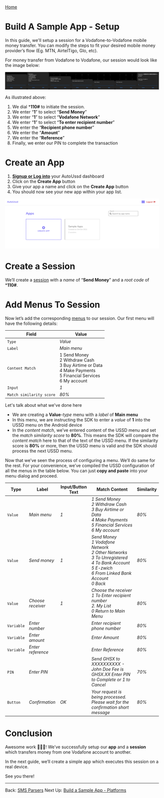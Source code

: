 [Home](./README.md)

# Build A Sample App - Setup

In this guide, we'll setup a session for a Vodafone-to-Vodafone mobile money transfer. You can modify the steps to fit your desired mobile money provider’s flow (Eg. MTN, AirtelTigo, Glo, etc).

For money transfer from Vodafone to Vodafone, our session would look like the image below:

![](./assets/build-sample-app-session.png)

As illustrated above:

1. We dial ***110#** to initiate the session.
2. We enter “**1**” to select “**Send Money**”
3. We enter “**1**” to select “**Vodafone Network**”
4. We enter “**1**” to select “**To enter recipient number**”
5. We enter the “**Recipient phone number**”
6. We enter the “**Amount**”
7. We enter the “**Reference**”
8. Finally, we enter our PIN to complete the transaction

# Create an App

1. [**Signup or Log into**](https://autoussd.com/) your AutoUssd dashboard
2. Click on the **Create App** button
3. Give your app a name and click on the **Create App** button
4. You should now see your new app within your app list.

![](./assets/build-sample-app-create-app.png)

# Create a Session

We’ll create a [session](./02.Sessions.md) with a *name* of “**Send Money**” and a *root code* of ***110#**.

# Add Menus To Session

Now let’s add the corresponding [menus](./03.Menus.md) to our session. Our first menu will have the following details:

| Field                    | Value                                                        |
| ------------------------ | ------------------------------------------------------------ |
| `Type`                   | *Value*                                                      |
| `Label`                  | *Main menu*                                                  |
| `Content Match`          | 1 Send Money<br/>2 Withdraw Cash<br/>3 Buy Airtime or Data<br/>4 Make Payments<br/>5 Financial Services<br/>6 My account |
| `Input`                  | *1*                                                          |
| `Match similarity score` | *80%*                                                        |

Let's talk about what we've done here

- We are creating a **Value**-*type* menu with a *label* of **Main menu**
- In this menu, we are instructing the SDK to enter a *value* of **1** into the USSD menu on the Android device
- In the *content match*, we’ve entered content of the USSD menu and set the *match similarity score* to **80%**. This means the SDK will compare the *content match* here to that of the text of the USSD menu. If the similarity score is **80%** or more, then the USSD menu is valid and the SDK should process the next USSD menu.

Now that we’ve seen the process of configuring a menu. We’ll do same for the rest. For your convenience, we’ve compiled the USSD configuration of all the menus in the table below. You can just **copy and paste** into your menu dialog and proceed.

| Type       | Label             | Input/Button Text | Match Content                                                | Similarity |
| ---------- | ----------------- | ----------------- | ------------------------------------------------------------ | ---------- |
| `Value`    | *Main menu*       | *1*               | *1 Send Money<br />2 Withdraw Cash<br />3 Buy Airtime or Data<br />4 Make Payments<br />5 Financial Services<br />6 My account* | *80%*      |
| `Value`    | *Send money*      | *1*               | *Send Money<br />1 Vodafone Network<br />2 Other Networks<br />3 To Unregistered<br />4 To Bank Account<br />5 E-zwich<br />6 From Linked Bank Account<br />0 Back* | *80%*      |
| `Value`    | *Choose receiver* | *1*               | *Choose the receiver<br />1 To Enter recipient number<br />2. My List<br />0 Return to Main Menu* | *80%*      |
| `Variable` | *Enter number*    |                   | *Enter recipient phone number*                               | *80%*      |
| `Variable` | *Enter amount*    |                   | *Enter Amount*                                               | *80%*      |
| `Variable` | *Enter reference* |                   | *Enter Reference*                                            | *80%*      |
| `PIN`      | *Enter PIN*       |                   | *Send GHSX to XXXXXXXXXX - John Doe Fee is GHSX.XX Enter PIN to Complete or 1 to Cancel* | *70%*      |
| `Button`   | *Confirmation*    | *OK*              | *Your request is being processed. Please wait for the confirmation short message* | *80%*      |

# Conclusion

Awesome work 🎉🎉🎉! We’ve successfully setup our **app** and a **session** which transfers money from one Vodafone account to another.

In the next guide, we’ll create a simple app which executes this session on a real device. 

See you there!



---

Back: [SMS Parsers](./04.Parsers.md)    Next Up: [Build a Sample App - Platforms](./06.Build-Sample-App-Platforms.md)
